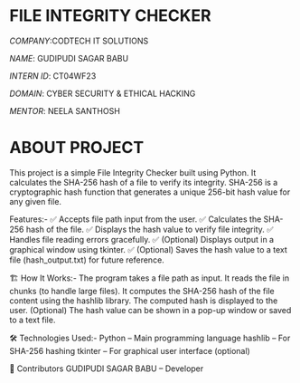 # FILE INTEGRITY CHECKER

*COMPANY*:CODTECH IT SOLUTIONS

*NAME*: GUDIPUDI SAGAR BABU

*INTERN ID*: CT04WF23

*DOMAIN*: CYBER SECURITY & ETHICAL HACKING

*MENTOR*: NEELA SANTHOSH

# ABOUT PROJECT
This project is a simple File Integrity Checker built using Python. It calculates the SHA-256 hash of a file to verify its integrity. SHA-256 is a cryptographic hash function that generates a unique 256-bit hash value for any given file.

Features:-
✅ Accepts file path input from the user.
✅ Calculates the SHA-256 hash of the file.
✅ Displays the hash value to verify file integrity.
✅ Handles file reading errors gracefully.
✅ (Optional) Displays output in a graphical window using tkinter.
✅ (Optional) Saves the hash value to a text file (hash_output.txt) for future reference.

🏗️ How It Works:-
The program takes a file path as input.
It reads the file in chunks (to handle large files).
It computes the SHA-256 hash of the file content using the hashlib library.
The computed hash is displayed to the user.
(Optional) The hash value can be shown in a pop-up window or saved to a text file.

🛠️ Technologies Used:-
Python – Main programming language
hashlib – For SHA-256 hashing
tkinter – For graphical user interface (optional)

🙌 Contributors
GUDIPUDI SAGAR BABU – Developer


